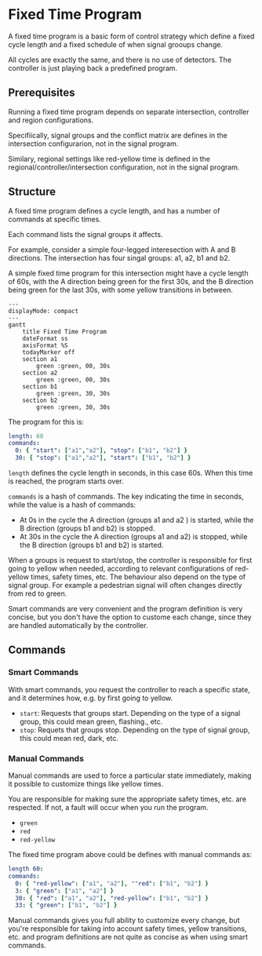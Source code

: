 # Fixed Time Program
A fixed time program is a basic form of control strategy which define a fixed cycle length and a fixed schedule of when signal grooups change.

All cycles are exactly the same, and there is no use of detectors. The controller is just playing back a predefined program.

## Prerequisites
Running a fixed time program depends on separate intersection, controller and region configurations.

Specifiically, signal groups and the conflict matrix are defines in the intersection configurarion, not in the signal program.

Similary, regional settings like red-yellow time is defined in the regional/controller/intersection configuration, not in the signal program.

## Structure
A fixed time program defines a cycle length, and has a number of commands at specific times.

Each command lists the signal groups it affects.

For example, consider a simple four-legged interesection with A and B directions. The intersection has four singal groups: a1, a2, b1 and b2.

A simple fixed time program for this intersection might have a cycle length of 60s, with the A direction being green for the first 30s, and the B direction being green
for the last 30s, with some yellow transitions in between.


```mermaid
---
displayMode: compact
---
gantt
    title Fixed Time Program
    dateFormat ss
    axisFormat %S
    todayMarker off
    section a1
        green :green, 00, 30s
    section a2
        green :green, 00, 30s
    section b1
        green :green, 30, 30s
    section b2
        green :green, 30, 30s
```


The program for this is:

```yaml
length: 60
commands:
  0: { "start": ["a1","a2"], "stop": ["b1", "b2"] }
  30: { "stop": ["a1","a2"], "start": ["b1", "b2"] }
```

`length` defines the cycle length in seconds, in this case 60s. When this time is reached, the program starts over.

`commands` is a hash of commands. The key indicating the time in seconds, while the value is a hash of commands:
- At 0s in the cycle the A direction (groups a1 and a2 ) is started, while the B direction (groups b1 and b2) is stopped.
- At 30s in the cycle the A direction (groups a1 and a2) is stopped, while the B direction (groups b1 and b2) is started.

When a groups is request to start/stop, the controller is responsible for first going to yellow when needed,
according to relevant configurations of red-yellow times, safety times, etc. The behaviour also depend on the type
of signal group. For example a pedestrian signal will often changes directly from red to green.

Smart commands are very convenient and the program definition is very concise, but you don't have the option
to custome each change, since they are handled automatically by the controller.

## Commands
### Smart Commands
With smart commands, you request the controller to reach a specific state, and it determines how, e.g. by first going to yellow.

- `start`: Requests that groups start. Depending on the type of a signal group, this could mean green, flashing., etc.
- `stop`: Requets that groups stop. Depending on the type of signal group, this could mean red, dark, etc.

### Manual Commands
Manual commands are used to force a particular state immediately, making it possible to customize things like yellow times.

You are responsible for making sure the appropriate safety times, etc. are respected. If not, a fault will occur when you run the program.

- `green`
- `red`
- `red-yellow`

The fixed time program above could be defines with manual commands as:

```yaml
length 60:
commands:
  0: { "red-yellow": ["a1", "a2"], ""red": ["b1", "b2"] }
  3: { "green": ["a1", "a2"] }
  30: { "red": ["a1", "a2"], "red-yellow": ["b1", "b2"] }
  33: { "green": ["b1", "b2"] }
```

Manual commands gives you full ability to customize every change, but you're responsible for taking into account safety times, 
yellow transitions, etc. and program definitions are not quite as concise as when using smart commands.

